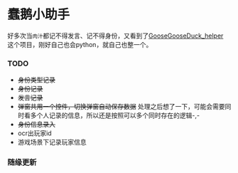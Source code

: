  # 蠢鹅小助手 
 好多次当`肉汁`都记不得发言、记不得身份，又看到了[GooseGooseDuck_helper](https://github.com/Wandering-Li/GooseGooseDuck_helper) 这个项目，刚好自己也会python，就自己也整一个。
 ### TODO
 - ~~身份类型记录~~
 - ~~身份记录~~
 - ~~发言记录~~
 - ~~弹窗共用一个控件，切换弹窗自动保存数据~~ 处理之后想了一下，可能会需要同时看多个人记录的信息，所以还是按照可以多个同时存在的逻辑-,-
 - ~~身份信息录入~~
 - ocr出玩家id 
 - 游戏场景下记录玩家信息

### 随缘更新